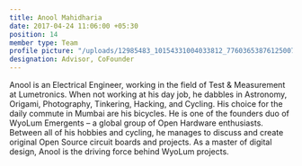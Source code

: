 ```yaml
---
title: Anool Mahidharia
date: 2017-04-24 11:06:00 +05:30
position: 14
member type: Team
profile picture: "/uploads/12985483_10154331004033812_7760365387612500770_n.jpg"
designation: Advisor, CoFounder
---
```


Anool is an Electrical Engineer, working in the field of Test & Measurement at Lumetronics. When not working at his day job, he dabbles in Astronomy, Origami, Photography, Tinkering, Hacking, and Cycling. His choice for the daily commute in Mumbai are his bicycles. He is one of the founders duo of WyoLum Emergents – a global group of Open Hardware enthusiasts. Between all of his hobbies and cycling, he manages to discuss and create original Open Source circuit boards and projects. As a master of digital design, Anool is the driving force behind WyoLum projects.